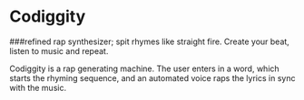 # Codiggity
###refined rap synthesizer; spit rhymes like straight fire. Create your beat, listen to music and repeat.

Codiggity is a rap generating machine. The user enters in a word, which starts the rhyming sequence, and an automated voice raps the lyrics in sync with the music.


